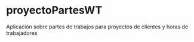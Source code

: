 # proyectoPartesWT
 Aplicación sobre partes de trabajos para proyectos de clientes y horas de trabajadores
